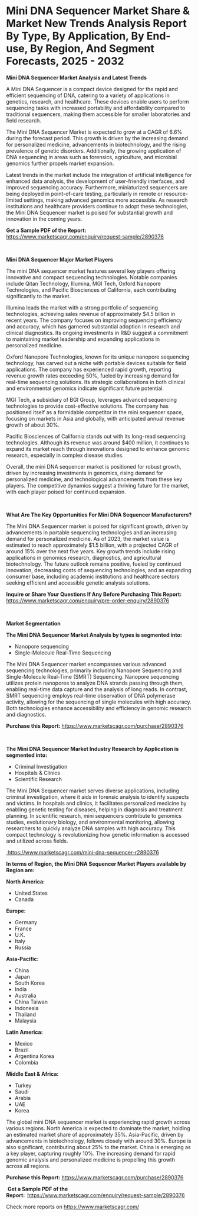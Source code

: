 <p><h1>Mini DNA Sequencer Market Share & Market New Trends Analysis Report By Type, By Application, By End-use, By Region, And Segment Forecasts, 2025 - 2032</h1></p><p><strong>Mini DNA Sequencer Market Analysis and Latest Trends</strong></p>
<p><p>A Mini DNA Sequencer is a compact device designed for the rapid and efficient sequencing of DNA, catering to a variety of applications in genetics, research, and healthcare. These devices enable users to perform sequencing tasks with increased portability and affordability compared to traditional sequencers, making them accessible for smaller laboratories and field research.</p><p>The Mini DNA Sequencer Market is expected to grow at a CAGR of 6.6% during the forecast period. This growth is driven by the increasing demand for personalized medicine, advancements in biotechnology, and the rising prevalence of genetic disorders. Additionally, the growing application of DNA sequencing in areas such as forensics, agriculture, and microbial genomics further propels market expansion.</p><p>Latest trends in the market include the integration of artificial intelligence for enhanced data analysis, the development of user-friendly interfaces, and improved sequencing accuracy. Furthermore, miniaturized sequencers are being deployed in point-of-care testing, particularly in remote or resource-limited settings, making advanced genomics more accessible. As research institutions and healthcare providers continue to adopt these technologies, the Mini DNA Sequencer market is poised for substantial growth and innovation in the coming years.</p></p>
<p><strong>Get a Sample PDF of the Report:&nbsp;</strong> <a href="https://www.marketscagr.com/enquiry/request-sample/2890376?utm_campaign=1902&utm_medium=2&utm_source=Github&utm_content=ia&utm_term=14032025&utm_id=mini-dna-sequencer">https://www.marketscagr.com/enquiry/request-sample/2890376</a></p>
<p>&nbsp;</p>
<p><strong>Mini DNA Sequencer Major Market Players</strong></p>
<p><p>The mini DNA sequencer market features several key players offering innovative and compact sequencing technologies. Notable companies include Qitan Technology, Illumina, MGI Tech, Oxford Nanopore Technologies, and Pacific Biosciences of California, each contributing significantly to the market.</p><p>Illumina leads the market with a strong portfolio of sequencing technologies, achieving sales revenue of approximately $4.5 billion in recent years. The company focuses on improving sequencing efficiency and accuracy, which has garnered substantial adoption in research and clinical diagnostics. Its ongoing investments in R&D suggest a commitment to maintaining market leadership and expanding applications in personalized medicine.</p><p>Oxford Nanopore Technologies, known for its unique nanopore sequencing technology, has carved out a niche with portable devices suitable for field applications. The company has experienced rapid growth, reporting revenue growth rates exceeding 50%, fueled by increasing demand for real-time sequencing solutions. Its strategic collaborations in both clinical and environmental genomics indicate significant future potential.</p><p>MGI Tech, a subsidiary of BGI Group, leverages advanced sequencing technologies to provide cost-effective solutions. The company has positioned itself as a formidable competitor in the mini sequencer space, focusing on markets in Asia and globally, with anticipated annual revenue growth of about 30%. </p><p>Pacific Biosciences of California stands out with its long-read sequencing technologies. Although its revenue was around $400 million, it continues to expand its market reach through innovations designed to enhance genomic research, especially in complex disease studies.</p><p>Overall, the mini DNA sequencer market is positioned for robust growth, driven by increasing investments in genomics, rising demand for personalized medicine, and technological advancements from these key players. The competitive dynamics suggest a thriving future for the market, with each player poised for continued expansion.</p></p>
<p>&nbsp;</p>
<p><strong>What Are The Key Opportunities For Mini DNA Sequencer Manufacturers?</strong></p>
<p><p>The Mini DNA Sequencer market is poised for significant growth, driven by advancements in portable sequencing technologies and an increasing demand for personalized medicine. As of 2023, the market value is estimated to reach approximately $1.5 billion, with a projected CAGR of around 15% over the next five years. Key growth trends include rising applications in genomics research, diagnostics, and agricultural biotechnology. The future outlook remains positive, fueled by continued innovation, decreasing costs of sequencing technologies, and an expanding consumer base, including academic institutions and healthcare sectors seeking efficient and accessible genetic analysis solutions.</p></p>
<p><strong>Inquire or Share Your Questions If Any Before Purchasing This Report:</strong> <a href="https://www.marketscagr.com/enquiry/pre-order-enquiry/2890376?utm_campaign=1902&utm_medium=2&utm_source=Github&utm_content=ia&utm_term=14032025&utm_id=mini-dna-sequencer">https://www.marketscagr.com/enquiry/pre-order-enquiry/2890376</a></p>
<p>&nbsp;</p>
<p><strong>Market Segmentation</strong></p>
<p><strong>The Mini DNA Sequencer Market Analysis by types is segmented into:</strong></p>
<p><ul><li>Nanopore sequencing</li><li>Single-Molecule Real-Time Sequencing</li></ul></p>
<p><p>The Mini DNA Sequencer market encompasses various advanced sequencing technologies, primarily including Nanopore Sequencing and Single-Molecule Real-Time (SMRT) Sequencing. Nanopore sequencing utilizes protein nanopores to analyze DNA strands passing through them, enabling real-time data capture and the analysis of long reads. In contrast, SMRT sequencing employs real-time observation of DNA polymerase activity, allowing for the sequencing of single molecules with high accuracy. Both technologies enhance accessibility and efficiency in genomic research and diagnostics.</p></p>
<p><strong>Purchase this Report:&nbsp;</strong><a href="https://www.marketscagr.com/purchase/2890376?utm_campaign=1902&utm_medium=2&utm_source=Github&utm_content=ia&utm_term=14032025&utm_id=mini-dna-sequencer">https://www.marketscagr.com/purchase/2890376</a></p>
<p>&nbsp;</p>
<p><strong>The Mini DNA Sequencer Market Industry Research by Application is segmented into:</strong></p>
<p><ul><li>Criminal Investigation</li><li>Hospitals & Clinics</li><li>Scientific Research</li></ul></p>
<p><p>The Mini DNA Sequencer market serves diverse applications, including criminal investigation, where it aids in forensic analysis to identify suspects and victims. In hospitals and clinics, it facilitates personalized medicine by enabling genetic testing for diseases, helping in diagnosis and treatment planning. In scientific research, mini sequencers contribute to genomics studies, evolutionary biology, and environmental monitoring, allowing researchers to quickly analyze DNA samples with high accuracy. This compact technology is revolutionizing how genetic information is accessed and utilized across fields.</p></p>
<p><a href="https://www.marketscagr.com/mini-dna-sequencer-r2890376?utm_campaign=1902&utm_medium=2&utm_source=Github&utm_content=ia&utm_term=14032025&utm_id=mini-dna-sequencer">&nbsp;https://www.marketscagr.com/mini-dna-sequencer-r2890376</a></p>
<p><strong>In terms of Region, the Mini DNA Sequencer Market Players available by Region are:</strong></p>
<p>
    <p> <strong> North America: </strong>
        <ul>
            <li>United States</li>
            <li>Canada</li>
        </ul>
        </p> 
    <p> <strong> Europe: </strong>
        <ul>
            <li>Germany</li>
            <li>France</li>
            <li>U.K.</li>
            <li>Italy</li>
            <li>Russia</li>
        </ul>
        </p> 
    <p> <strong> Asia-Pacific: </strong>
        <ul>
            <li>China</li>
            <li>Japan</li>
            <li>South Korea</li>
            <li>India</li>
            <li>Australia</li>
            <li>China Taiwan</li>
            <li>Indonesia</li>
            <li>Thailand</li>
            <li>Malaysia</li>
        </ul>
        </p> 
    <p> <strong> Latin America: </strong>
        <ul>
            <li>Mexico</li>
            <li>Brazil</li>
            <li>Argentina Korea</li>
            <li>Colombia</li>
        </ul>
        </p> 
    <p> <strong> Middle East & Africa: </strong>
        <ul>
            <li>Turkey</li>
            <li>Saudi</li>
            <li>Arabia</li>
            <li>UAE</li>
            <li>Korea</li>
        </ul>
    </p>
    </p>
<p><p>The global mini DNA sequencer market is experiencing rapid growth across various regions. North America is expected to dominate the market, holding an estimated market share of approximately 35%. Asia-Pacific, driven by advancements in biotechnology, follows closely with around 30%. Europe is also significant, contributing about 25% to the market. China is emerging as a key player, capturing roughly 10%. The increasing demand for rapid genomic analysis and personalized medicine is propelling this growth across all regions.</p></p>
<p><strong>Purchase this Report: </strong><a href="https://www.marketscagr.com/purchase/2890376?utm_campaign=1902&utm_medium=2&utm_source=Github&utm_content=ia&utm_term=14032025&utm_id=mini-dna-sequencer">https://www.marketscagr.com/purchase/2890376</a></p>
<p>&nbsp;<strong>Get a Sample PDF of the Report:&nbsp;&nbsp;</strong><a href="https://www.marketscagr.com/enquiry/request-sample/2890376?utm_campaign=1902&utm_medium=2&utm_source=Github&utm_content=ia&utm_term=14032025&utm_id=mini-dna-sequencer">https://www.marketscagr.com/enquiry/request-sample/2890376</a></p>
<p><strong></strong></p>
<p>Check more reports on <a href="https://www.marketscagr.com/?utm_campaign=1902&utm_medium=2&utm_source=Github&utm_content=ia&utm_term=14032025&utm_id=mini-dna-sequencer">https://www.marketscagr.com/</a></p>